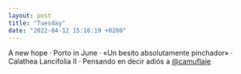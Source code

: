```yaml
---
layout: post
title: "Tuesday"
date: "2022-04-12 15:16:19 +0200"
---
```


A new hope · Porto in June · «Un besito absolutamente pinchador» · Calathea Lancifolia II · Pensando en decir adiós a [@camuflaje](https://twitter.com/camuflaje)

